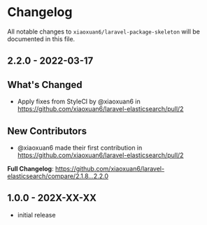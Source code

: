 # Changelog

All notable changes to `xiaoxuan6/laravel-package-skeleton` will be documented in this file.

## 2.2.0 - 2022-03-17

## What's Changed

- Apply fixes from StyleCI by @xiaoxuan6 in https://github.com/xiaoxuan6/laravel-elasticsearch/pull/2

## New Contributors

- @xiaoxuan6 made their first contribution in https://github.com/xiaoxuan6/laravel-elasticsearch/pull/2

**Full Changelog**: https://github.com/xiaoxuan6/laravel-elasticsearch/compare/2.1.8...2.2.0

## 1.0.0 - 202X-XX-XX

- initial release
